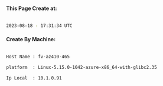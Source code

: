 
   
#### This Page Create at:

```bash

2023-08-18 - 17:31:34 UTC

```

#### Create By Machine:

```bash

Host Name : fv-az410-465

platform  : Linux-5.15.0-1042-azure-x86_64-with-glibc2.35

Ip Local  : 10.1.0.91

```

